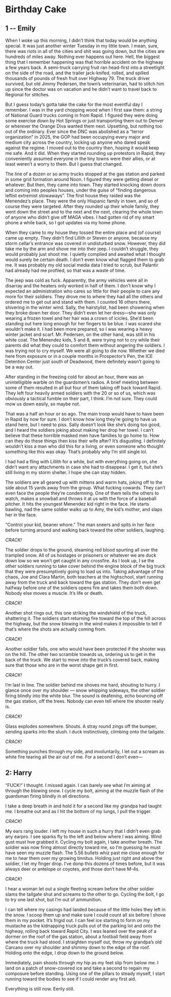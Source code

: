 # Birthday Cake

## 1 -- Emily

When I woke up this morning, I didn’t think that today would be anything special. It was just another winter Tuesday in my little town. I mean, sure, there was riots in all of the cities and shit was going down, but the cities are hundreds of miles away. Nothing ever happens out here. Hell, the biggest thing that I remember happening was that horrible accident on the highway a few years back. A semi-truck carrying fruit ran head-first into a streetlight on the side of the road, and the trailer jack-knifed, rolled, and spilled thousands of pounds of fresh fruit over Highway 79. The truck driver survived, but old Jimmy Pedersen, the town’s veterinarian, had to stitch him up since the doctor was on vacation and he didn’t want to travel back to Regional for stitches.

But I guess today’s gotta take the cake for the most eventful day I remember. I was in the yard chopping wood when I first saw them: a string of National Guard trucks coming in from Rapid. I figured they were doing some exercise down by Hot Springs or just transporting them out to Denver or wherever the Orange Diva wanted them next. Upsetting, but nothing too out of the ordinary. Ever since the DNC was abolished as a “terror organization” in 2025, the GOP had been occupying every major and medium city across the country, locking up anyone who dared speak against the regime. I moved out to the country then, hoping it would keep me safe. And it did. When they started rounding up protestors in Rapid, they conveniently assumed everyone in the tiny towns were their allies, or at least weren’t a worry to them. But I guess that changed.

The line of a dozen or so army trucks stopped at the gas station and parked in some grid formation around Noon.  I figured they were getting diesel or whatever. But then, they came into town. They started knocking down doors and coming into peoples houses, under the guise of “finding dangerous leftist extremist stowaways”.  The first house they raided was the Menendez’s place. They were the only Hispanic family in town, and so of course they were targeted. After they rounded up their whole family, they went down the street and to the next and the next, clearing the whole town of anyone who didn’t give off MAGA vibes. I had gotten rid of my smart phone a while back, so I got updates via my home phone. 

When they came to my house they tossed the entire place and (of course) came up empty. They didn’t find Lillith or Steven or anyone, because my storm cellar’s entrance was covered in undisturbed snow. However, they did take me by the arm and shove me into their jeep. I couldn’t struggle, they would probably just shoot me. I quietly complied and awaited what I thought would surely be certain death. I don’t even know what flagged them to grab me. It was probably my old social media data I tried to scrub, but Palantir had already had me profiled, so that was a waste of time.

The jeep was cold as fuck. Apparently, the army vehicles were all in disarray and the heaters only worked in half of them. I don’t know why I expected an administration who cares so little for their people to care any more for their soldiers. They drove me to where they had all the others and ordered me to get out and stand with them. I counted 16 others there, shivering in the winter wind. Sally, the hairstylist, had been showering when they broke down her door. They didn’t even let her dress—she was only wearing a frozen towel and her hair was a crown of icicles. She’d been standing out here long enough for her fingers to be blue. I was scared she wouldn’t make it. I had been more prepared, so I was wearing a heavy winter jacket and scarf. Mr. Pedersen, on the other hand, was still in his white coat. The Menendez kids, 5 and 8, were trying not to cry while their parents did what they could to comfort them without angering  the soldiers. I was trying not to cry myself. We were all going to die now. Whether we died here from exposure or in a couple months in Prospector’s Pen, the ICE Detention Center just south of Deadwood, there definitely wasn’t going to be a way out.

After standing in the freezing cold for about an hour, there was an unintelligible warble on the guardsmen’s radios. A brief meeting between some of them resulted in all but four of them taking off back toward Rapid. They left four heavily armed soldiers with the 20 or so of us, which was obviously a tactical fumble on their part, I think. I’m not sure. They could mow us down easily, so maybe not.

That was a half an hour or so ago. The main troop would have to have been in Rapid by now for sure. I don’t know how long they’re going to have us stand here, but I need to piss.  Sally doesn’t look like she’s doing too good, and I heard the soldiers joking about making her drop her towel. I can’t believe that these horrible masked men have families to go home to. How can they do these things then kiss their wife after? It’s disgusting. I definitely wouldn’t kiss a man who did this for a living, or even someone who thought something like this was okay. That’s probably why I’m still single lol. 

I had had a fling with Lillith for a while, but with everything going on, she didn’t want any attachments in case she had to disappear. I get it, but she’s still living in my storm shelter. I hope she can stay hidden. 

The soldiers are all geared up with mittens and warm hats, joking off to the side about 15 yards away from the group. What fucking cowards. They can’t even face the people they’re condemning. One of them tells the others to watch, makes a snowball and throws it at us with the force of a baseball pitcher. It hits the youngest Menendez kid right in the face. He starts bawling, nad the same soldier walks up to Amy, the kid’s mother, and slaps her in the face. 

“Control your kid, beaner whore.” The man sneers and spits in her face before turning around and walking back toward the other soldiers, laughing.

*CRACK!* 

The soldier drops to the ground, steaming red blood spurting all over the trampled snow. All of us hostages or prisoners or whatever we are duck down low so we won’t get caught in any crossfire. As I look up, I se the other soldiers running to take cover behind the engine block of the big truck that they were presumptively going to load us into. Taking advantage of the chaos, Joe and Clara Martin, both teachers at the highschool, start running away from the truck and back toward the gas station. They don’t even get halfway before one of the soldiers opens fire and takes them both down. Nobody else moves a muscle. It’s life or death.

*CRACK!*

Another shot rings out, this one striking the windshield of the truck, shattering it. The soldiers start returning fire toward the top of the hill across the highway, but the snow blowing in the wind makes it impossible to tell if that’s where the shots are actually coming from. 

*CRACK!*

Another soldier falls, one who would have been protected if the shooter was on the hill. The other two scramble towards us, ordering us to get in the back of the truck. We start to move into the truck’s covered back, making sure that those who are in the worst shape get in first.

*CRACK!*

I’m last in line. The soldier behind me shoves me hard, shouting to hurry. I glance once over my shoulder — snow whipping sideways, the other soldier firing blindly into the white blur. The sound is deafening, echo bouncing off the gas station, off the trees. Nobody can even tell where the shooter really is.

*CRACK!*

Glass explodes somewhere. Shouts. A stray round zings off the bumper, sending sparks into the slush. I duck instinctively, climbing onto the tailgate.

*CRACK!*

Something punches through my side, and involuntarily, I let out a scream as white fire tearing all the air out of me. For a second I don’t even—

## 2: Harry

“FUCK!” I thought. I missed again. I can barely see what I’m aiming at through the blowing snow. I cycle my bolt, aiming at the muzzle flash of the guardsman firing blindly in all directions.

I take a deep breath in and hold it for a second like my grandpa had taught me. I breathe out and as I hit the bottom of my lungs, I pull the trigger.

*CRACK!*

My ears rang louder. I left my house in such a hurry that I didn’t even grab any earpro. I see sparks fly to the left and below where I was aiming. Wind gust must hve grabbed it. Cycling my bolt again, I take another breath. The soldier was now firing almost directly toward me, so I’m guessing he must have seen my muzzle flash. The 5.56 bullets whiz past me close enough for me to hear them over my growing tinnitus. Holding just right and above the soldier, I let my finger drop. I’ve donp this dozens of times before, but it was always deer or antelope or coyotes, and those don’t have M-4s.

*CRACK!*

I hear a woman let out a single fleeting scream before the other soldier slams the tailgate shut and screams to the other to go. Cycling the bolt, I go to try one last shot, but I’m out of ammunition.

I can tell where my casings had landed because of the little holes they left in the snow. I scoop them up and make sure I could count all six before I shove them in my pocket. It’s frigid out. I can feel ice starting to form on my mustache as the kidnapping truck pulls out of the parking lot and onto the highway, rolling back toward Rapid City. I was leaned over the peak of a dormer on the roof of the gas station, about a football field away from where the truck had stood. I straighten myself out, throw my grandpa’s old Carcano over my shoulder and shimmy down to the edge of the roof. Holding onto the edge, I drop down to the ground below. 

Immediately, pain shoots through my hip as my feet slip from below me. I land on a patch of snow-covered ice and take a second to regain my composure before standing. Using one of the pillars to steady myself, I start running toward the bodies to see if I could render any first aid.­

Everything is still now. Eerily still.
